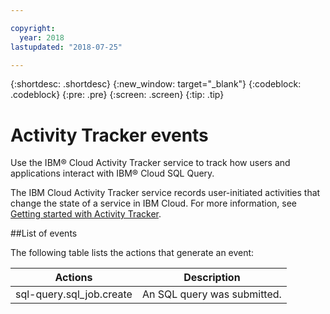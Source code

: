 ```yaml
---

copyright:
  year: 2018
lastupdated: "2018-07-25"

---
```


{:shortdesc: .shortdesc}
{:new_window: target="_blank"}
{:codeblock: .codeblock}
{:pre: .pre}
{:screen: .screen}
{:tip: .tip}



# Activity Tracker events

Use the IBM® Cloud Activity Tracker service to track how users and applications interact with IBM® Cloud SQL Query.

The IBM Cloud Activity Tracker service records user-initiated activities that change the state of a service in IBM Cloud. 
For more information, see [Getting started with Activity Tracker](https://console.bluemix.net/docs/services/cloud-activity-tracker/index.html#getting-started-with-cla).

##List of events

The following table lists the actions that generate an event:

Actions  |	Description
--- | ---
sql-query.sql_job.create | 	An SQL query was submitted.
